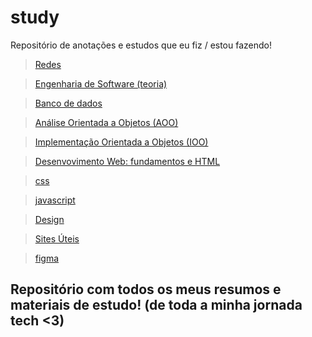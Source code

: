 # study
Repositório de anotações e estudos que eu fiz / estou fazendo! 

> [Redes](./Redes.md)
 
> [Engenharia de Software (teoria)](./SoftEng.md)
 
> [Banco de dados](./BancoDeDados.md) 
 
> [Análise Orientada a Objetos (AOO)](./AOO.md)

> [Implementação Orientada a Objetos (IOO)](./IOO.md)

> [Desenvovimento Web: fundamentos e HTML](./WebDev.md)  

> [css](./CSS.md)

> [javascript](./javascript.md)  

> [Design](./Design.md)

>[Sites Úteis](./sites.md)

>[figma](figma.md)

## Repositório com todos os meus resumos e materiais de estudo! (de toda a minha jornada tech <3)